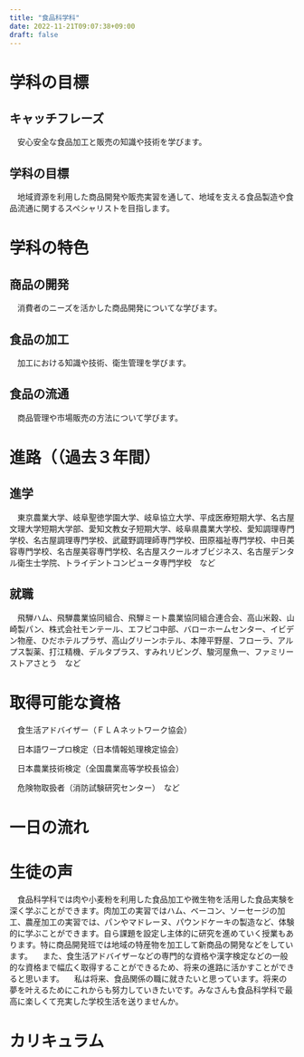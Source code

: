 ```yaml
---
title: "食品科学科"
date: 2022-11-21T09:07:38+09:00
draft: false
---
```


# 学科の目標
## キャッチフレーズ
　安心安全な食品加工と販売の知識や技術を学びます。
## 学科の目標
　地域資源を利用した商品開発や販売実習を通して、地域を支える食品製造や食品流通に関するスペシャリストを目指します。
# 学科の特色
## 商品の開発
　消費者のニーズを活かした商品開発についてな学びます。
## 食品の加工
　加工における知識や技術、衛生管理を学びます。
## 食品の流通
　商品管理や市場販売の方法について学びます。
# 進路（（過去３年間）
## 進学
　東京農業大学、岐阜聖徳学園大学、岐阜協立大学、平成医療短期大学、名古屋文理大学短期大学部、愛知文教女子短期大学、岐阜県農業大学校、愛知調理専門学校、名古屋調理専門学校、武蔵野調理師専門学校、田原福祉専門学校、中日美容専門学校、名古屋美容専門学校、名古屋スクールオブビジネス、名古屋デンタル衛生士学院、トライデントコンピュータ専門学校　など
## 就職
　飛騨ハム、飛騨農業協同組合、飛騨ミート農業協同組合連合会、高山米穀、山崎製パン、株式会社モンテール、エフピコ中部、バローホームセンター、イビデン物産、ひだホテルプラザ、高山グリーンホテル、本陣平野屋、フローラ、アルプス製薬、打江精機、デルタプラス、すみれリビング、駿河屋魚一、ファミリーストアさとう　など
# 取得可能な資格
　食生活アドバイザー（ＦＬＡネットワーク協会）

　日本語ワープロ検定（日本情報処理検定協会）

　日本農業技術検定（全国農業高等学校長協会）

　危険物取扱者（消防試験研究センター）　など
# 一日の流れ
# 生徒の声
　食品科学科では肉や小麦粉を利用した食品加工や微生物を活用した食品実験を深く学ぶことができます。肉加工の実習ではハム、ベーコン、ソーセージの加工、農産加工の実習では、パンやマドレーヌ、パウンドケーキの製造など、体験的に学ぶことができます。自ら課題を設定し主体的に研究を進めていく授業もあります。特に商品開発班では地域の特産物を加工して新商品の開発などをしています。 　また、食生活アドバイザーなどの専門的な資格や漢字検定などの一般的な資格まで幅広く取得することができるため、将来の進路に活かすことができると思います。 　私は将来、食品関係の職に就きたいと思っています。将来の夢を叶えるためにこれからも努力していきたいです。みなさんも食品科学科で最高に楽しくて充実した学校生活を送りませんか。
# カリキュラム